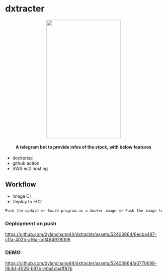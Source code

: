 # dxtracter
<p align="center">
   <img width="240" height="380" src="https://github.com/dylanchang44/dxtracter/assets/52403864/6ab7b12a-5402-4d69-8d85-d8100cc3970c">
</p>
<h4 align="center">A telegram bot to provide infos of the stock, with below features</h4>

- dockerize
- github action
- AWS ec2 hosting

## Workflow

- Image CI
- Deploy to EC2
```sh
Push the update => Build program as a docker image => Push the image to dockerhub => SSH to AWS ec2 instance => Clear the existing local image => Pull and run latest image from Docker Hub => Done! The bot is running with latest update
```

### Deployment on push


https://github.com/dylanchang44/dxtracter/assets/52403864/6ecba497-c1fa-402b-af6a-cdf464929006



### DEMO


https://github.com/dylanchang44/dxtracter/assets/52403864/a0770698-0b3d-4026-b97b-e0a4cbaff87b




